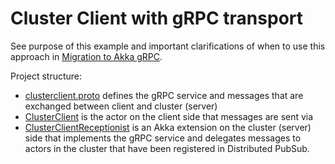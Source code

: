 # Cluster Client with gRPC transport
	
See purpose of this example and important clarifications of when to use this approach in
[Migration to Akka gRPC](https://pekko.apache.org/docs/pekko/current/cluster-client.html#migration-to-apache-pekko-grpc).

Project structure:

* [clusterclient.proto](src/main/protobuf/clusterclient.proto) defines the gRPC service and messages
  that are exchanged between client and cluster (server)
* [ClusterClient](src/main/java/sample/cluster/client/grpc/ClusterClient.java) is the actor on the client
  side that messages are sent via
* [ClusterClientReceptionist](src/main/java/sample/cluster/client/grpc/ClusterClientReceptionist.java)
  is an Akka extension on the cluster (server) side that implements the gRPC service and delegates
  messages to actors in the cluster that have been registered in Distributed PubSub. 
